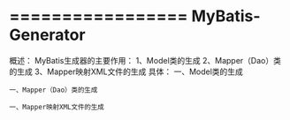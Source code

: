 =================
MyBatis-Generator
=================

概述：
    MyBatis生成器的主要作用：
        1、Model类的生成
        2、Mapper（Dao）类的生成
        3、Mapper映射XML文件的生成
具体：
    一、Model类的生成
        
    一、Mapper（Dao）类的生成
        
    一、Mapper映射XML文件的生成
        
